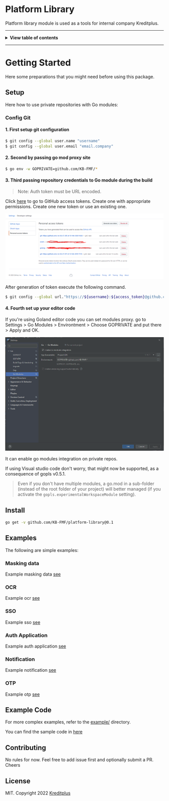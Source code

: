 # Platform Library

Platform library module is used as a tools for internal company Kreditplus.

---

<details>
<summary><b>View table of contents</b></summary><br/>

- [Platform Library](#platform-library)
- [Getting Started](#getting-started)
  - [Setup](#setup)
    - [Config Git](#config-git)
      - [1. First setup git configuration](#1-first-setup-git-configuration)
      - [2. Second by passing go mod proxy site](#2-second-by-passing-go-mod-proxy-site)
      - [3. Third passing repository credentials to Go module during the build](#3-third-passing-repository-credentials-to-go-module-during-the-build)
      - [4. Fourth set up your editor code](#4-fourth-set-up-your-editor-code)
  - [Install](#install)
  - [Examples](#examples)
    - [Masking data](#masking-data)
    - [OCR](#ocr)
    - [SSO](#sso)
    - [Notification](#notification)
  - [Example Code](#example-code)
  - [Contributing](#contributing)
  - [License](#license)

</details>

---

# Getting Started

Here some preparations that you might need before using this package.

## Setup 

Here how to use private repositories with Go modules:

### Config Git

#### 1. First setup git configuration 
```bash
$ git config --global user.name "username"
$ git config --global user.email "email.company"
```

#### 2. Second by passing go mod proxy site
```bash
$ go env -w GOPRIVATE=github.com/KB-FMF/*
```

#### 3. Third passing repository credentials to Go module during the build

> Note: Auth token must be URL encoded.

Click [here](https://github.com/settings/tokens) to go to GitHub access tokens. Create one with appropriate permissions. Create one new token or use an existing one.

![github_token](./github_token.png)

After generation of token execute the following command.

```bash
$ git config --global url."https://${username}:${access_token}@github.com".insteadOf / "https://github.com"
```

#### 4. Fourth set up your editor code 

If you're using Goland editor code you can set modules proxy. go to Settings > Go Modules > Environtment > Choose GOPRIVATE and put there > Apply and OK.

![goland](./gomod_goland.png)

It can enable go modules integration on private repos.

If using Visual studio code don't worry, that might now be supported, as a consequence of gopls v0.5.1.

> Even if you don't have multiple modules, a go.mod in a sub-folder (instead of the root folder of your project) will better managed (if you activate the `gopls.experimentalWorkspaceModule` setting).


## Install

```bash
go get -v github.com/KB-FMF/platform-library@0.1
```

## Examples

The following are simple examples:

### Masking data

Example masking data [see](./example/maskingdata/README.md)

### OCR

Example ocr [see](./example/ocr/README.md)

### SSO

Example sso [see](./example/sso/README.md)

### Auth Application

Example auth application [see](./example/auth/README.md)

### Notification

Example notification [see](./example/notification/README.md)

### OTP

Example otp [see](./example/otp/README.md)


## Example Code
For more complex examples, refer to the [example/](/example) directory.

You can find the sample code in [here](/example)

## Contributing

No rules for now. Feel free to add issue first and optionally submit a PR. Cheers

## License

MIT. Copyright 2022 [Kreditplus](./LICENSE)
